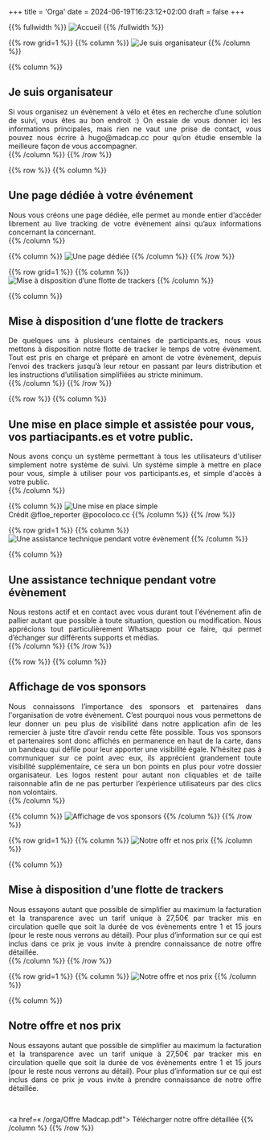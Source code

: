 +++
title = 'Orga'
date = 2024-06-19T16:23:12+02:00
draft = false
+++

<!-- ######  image intro  ###### ? -->
{{% fullwidth %}}
![Accueil](/orga/im-orga-000.png)
{{% /fullwidth %}}




<!-- ######  ligne Je suis organisateur GRILLE  ###### ? -->
{{% row grid=1  %}}
{{% column %}}
![Je suis organisateur](/orga/im-orga-001.png)
{{% /column %}}

{{% column %}}
## <div style="text-align: left"> Je suis organisateur </div>

<div style="text-align: justify"> Si vous organisez un évènement à vélo et êtes en recherche d’une solution de suivi, vous êtes au bon endroit :) On essaie de vous donner ici les informations principales, mais rien ne vaut une prise de contact, vous pouvez nous écrire à hugo@madcap.cc pour qu’on étudie ensemble la meilleure façon de vous accompagner. </div>
{{% /column %}}
{{% /row %}}




<!-- ######  ligne Une page dédiée noGRILLE  ###### ? -->
{{% row  %}}
{{% column %}}
## <div style="text-align: left"> Une page dédiée à votre événement </div>

<div style="text-align: justify"> Nous vous créons une page dédiée, elle permet au monde entier d’accéder librement au live tracking de votre évènement ainsi qu’aux informations concernant la concernant. </div>
{{% /column %}}

{{% column %}}
![Une page dédiée](/orga/im-orga-002.png)
{{% /column %}}
{{% /row %}}




<!-- ######  ligne Mise à disposition d’une flotte de trackers GRILLE  ###### ? -->
{{% row grid=1  %}}
{{% column %}}
![Mise à disposition d’une flotte de trackers](/orga/im-orga-003.JPG)
{{% /column %}}

{{% column %}}
## <div style="text-align: left"> Mise à disposition d’une flotte de trackers </div>

<div style="text-align: justify"> De quelques uns à plusieurs centaines de participants.es, nous vous mettons à disposition notre flotte de tracker le temps de votre évènement. Tout est pris en charge et préparé en amont de votre évènement, depuis l’envoi des trackers jusqu’à leur retour en passant par leurs distribution et les instructions d’utilisation simplifiées au stricte minimum. </div>
{{% /column %}}
{{% /row %}}




<!-- ######  ligne Une mise en place assistée noGRILLE  ###### ? -->
{{% row  %}}
{{% column %}}
## <div style="text-align: left"> Une mise en place simple et assistée pour vous, vos partiacipants.es et votre public. </div>

<div style="text-align: justify"> Nous avons conçu un système permettant à tous les utilisateurs d'utiliser simplement notre système de suivi. Un système simple à mettre en place pour vous, simple à utiliser pour vos participants.es, et simple d'accès à votre public. </div>
{{% /column %}}

{{% column %}}
![Une mise en place simple](/orga/im-orga-004.jpg)  
Crédit @floe_reporter @pocoloco.cc
{{% /column %}}
{{% /row %}}




<!-- ######  ligne Une assistance technique pendant votre évènement GRILLE  ###### ? -->
{{% row grid=1  %}}
{{% column %}}
![Une assistance technique pendant votre évènement](/orga/im-orga-005.png)
{{% /column %}}

{{% column %}}
## <div style="text-align: left"> Une assistance technique pendant votre évènement </div>

<div style="text-align: justify"> Nous restons actif et en contact avec vous durant tout l'événement afin de pallier autant que possible à toute situation, question ou modification. Nous apprécions tout particulièrement Whatsapp pour ce faire, qui permet d’échanger sur différents supports et médias. </div>
{{% /column %}}
{{% /row %}}




<!-- ######  ligne Affichage de vos sponsors noGRILLE  ###### ? -->
{{% row  %}} 
{{% column %}}
## <div style="text-align: left"> Affichage de vos sponsors </div>

<div style="text-align: justify"> Nous connaissons l’importance des sponsors et partenaires dans l'organisation de votre évènement. C’est pourquoi nous vous permettons de leur donner un peu plus de visibilité dans notre application afin de les remercier à juste titre d’avoir rendu cette fête possible. Tous vos sponsors et partenaires sont donc affichés en permanence en haut de la carte, dans un bandeau qui défile pour leur apporter une visibilité égale. N’hésitez pas à communiquer sur ce point avec eux, ils apprécient grandement toute visibilité supplémentaire, ce sera un bon points en plus pour votre dossier organisateur. 
Les logos restent pour autant non cliquables et de taille raisonnable afin de ne pas perturber l’expérience utilisateurs par des clics non volontairs. </div>
{{% /column %}}

{{% column %}}
![Affichage de vos sponsors](/orga/im-orga-006.JPG)
{{% /column %}}
{{% /row %}}




<!-- ######  ligne Notre offre et nos prix GRILLE  ###### ? -->
{{% row grid=1  %}}
{{% column %}}
![Notre offr et nos prix](/orga/im-orga-007.png)
{{% /column %}}

{{% column %}}
## <div style="text-align: left"> Mise à disposition d’une flotte de trackers </div>

<div style="text-align: justify"> Nous essayons autant que possible de simplifier au maximum la facturation et la transparence avec un tarif unique à 27,50€ par tracker mis en circulation quelle que soit la durée de vos évènements entre 1 et 15 jours (pour le reste nous verrons au détail).
Pour plus d’information sur ce qui est inclus dans ce prix je vous invite à prendre connaissance de notre offre détaillée. </div>
{{% /column %}}
{{% /row %}}




<!-- ######  ligne Notre offre et nos prix GRILLE  ###### ? -->
{{% row grid=1  %}}
{{% column %}}
![Notre offre et nos prix](/orga/im-orga-007.png)
{{% /column %}}

{{% column %}}
## <div style="text-align: left"> Notre offre et nos prix </div>

<div style="text-align: justify"> Nous essayons autant que possible de simplifier au maximum la facturation et la transparence avec un tarif unique à 27,50€ par tracker mis en circulation quelle que soit la durée de vos évènements entre 1 et 15 jours (pour le reste nous verrons au détail).
Pour plus d’information sur ce qui est inclus dans ce prix je vous invite à prendre connaissance de notre offre détaillée. </div>

&nbsp;

<a href=« /orga/Offre Madcap.pdf"> Télécharger notre offre détaillée </a>    <!--Mettre le PDF offre et service -->
{{% /column %}
{{% /row %}}



